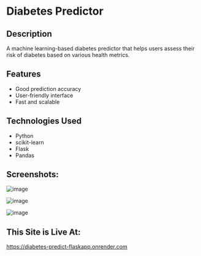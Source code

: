 # Diabetes Predictor

## Description
A machine learning-based diabetes predictor that helps users assess their risk of diabetes based on various health metrics.

## Features
- Good prediction accuracy
- User-friendly interface
- Fast and scalable

## Technologies Used
- Python
- scikit-learn
- Flask
- Pandas


## Screenshots:
![image](https://github.com/user-attachments/assets/8a9af8c2-f950-406f-a0fe-72b0a65a0fd4)

![image](https://github.com/user-attachments/assets/1d3f928b-3e84-45c6-b871-59f91aba525b)

![image](https://github.com/user-attachments/assets/cbc4725c-f4c6-45a4-8668-fd18e3a17de9)


## This Site is Live At:
https://diabetes-predict-flaskapp.onrender.com

